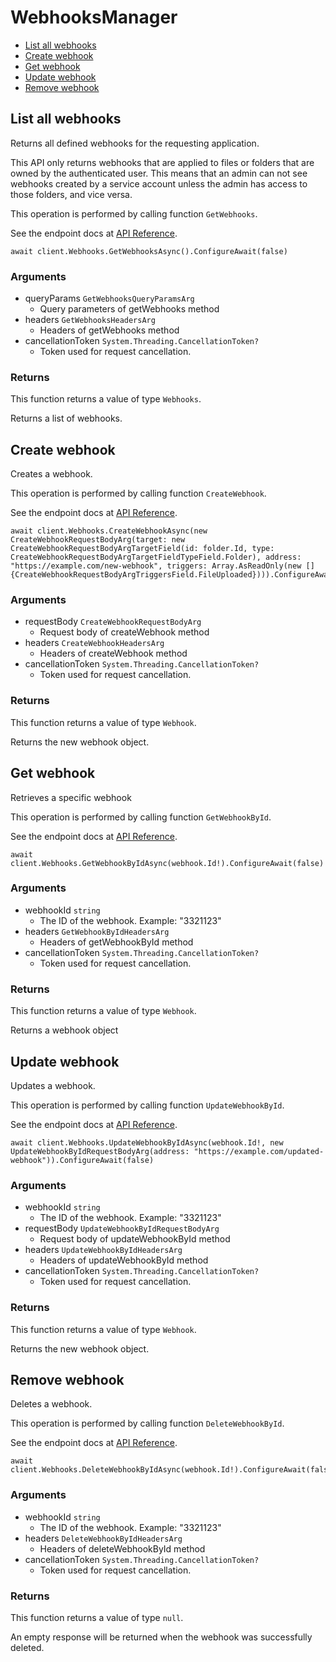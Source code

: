 # WebhooksManager


- [List all webhooks](#list-all-webhooks)
- [Create webhook](#create-webhook)
- [Get webhook](#get-webhook)
- [Update webhook](#update-webhook)
- [Remove webhook](#remove-webhook)

## List all webhooks

Returns all defined webhooks for the requesting application.

This API only returns webhooks that are applied to files or folders that are
owned by the authenticated user. This means that an admin can not see webhooks
created by a service account unless the admin has access to those folders, and
vice versa.

This operation is performed by calling function `GetWebhooks`.

See the endpoint docs at
[API Reference](https://developer.box.com/reference/get-webhooks/).

<!-- sample get_webhooks -->
```
await client.Webhooks.GetWebhooksAsync().ConfigureAwait(false)
```

### Arguments

- queryParams `GetWebhooksQueryParamsArg`
  - Query parameters of getWebhooks method
- headers `GetWebhooksHeadersArg`
  - Headers of getWebhooks method
- cancellationToken `System.Threading.CancellationToken?`
  - Token used for request cancellation.


### Returns

This function returns a value of type `Webhooks`.

Returns a list of webhooks.


## Create webhook

Creates a webhook.

This operation is performed by calling function `CreateWebhook`.

See the endpoint docs at
[API Reference](https://developer.box.com/reference/post-webhooks/).

<!-- sample post_webhooks -->
```
await client.Webhooks.CreateWebhookAsync(new CreateWebhookRequestBodyArg(target: new CreateWebhookRequestBodyArgTargetField(id: folder.Id, type: CreateWebhookRequestBodyArgTargetFieldTypeField.Folder), address: "https://example.com/new-webhook", triggers: Array.AsReadOnly(new [] {CreateWebhookRequestBodyArgTriggersField.FileUploaded}))).ConfigureAwait(false)
```

### Arguments

- requestBody `CreateWebhookRequestBodyArg`
  - Request body of createWebhook method
- headers `CreateWebhookHeadersArg`
  - Headers of createWebhook method
- cancellationToken `System.Threading.CancellationToken?`
  - Token used for request cancellation.


### Returns

This function returns a value of type `Webhook`.

Returns the new webhook object.


## Get webhook

Retrieves a specific webhook

This operation is performed by calling function `GetWebhookById`.

See the endpoint docs at
[API Reference](https://developer.box.com/reference/get-webhooks-id/).

<!-- sample get_webhooks_id -->
```
await client.Webhooks.GetWebhookByIdAsync(webhook.Id!).ConfigureAwait(false)
```

### Arguments

- webhookId `string`
  - The ID of the webhook. Example: "3321123"
- headers `GetWebhookByIdHeadersArg`
  - Headers of getWebhookById method
- cancellationToken `System.Threading.CancellationToken?`
  - Token used for request cancellation.


### Returns

This function returns a value of type `Webhook`.

Returns a webhook object


## Update webhook

Updates a webhook.

This operation is performed by calling function `UpdateWebhookById`.

See the endpoint docs at
[API Reference](https://developer.box.com/reference/put-webhooks-id/).

<!-- sample put_webhooks_id -->
```
await client.Webhooks.UpdateWebhookByIdAsync(webhook.Id!, new UpdateWebhookByIdRequestBodyArg(address: "https://example.com/updated-webhook")).ConfigureAwait(false)
```

### Arguments

- webhookId `string`
  - The ID of the webhook. Example: "3321123"
- requestBody `UpdateWebhookByIdRequestBodyArg`
  - Request body of updateWebhookById method
- headers `UpdateWebhookByIdHeadersArg`
  - Headers of updateWebhookById method
- cancellationToken `System.Threading.CancellationToken?`
  - Token used for request cancellation.


### Returns

This function returns a value of type `Webhook`.

Returns the new webhook object.


## Remove webhook

Deletes a webhook.

This operation is performed by calling function `DeleteWebhookById`.

See the endpoint docs at
[API Reference](https://developer.box.com/reference/delete-webhooks-id/).

<!-- sample delete_webhooks_id -->
```
await client.Webhooks.DeleteWebhookByIdAsync(webhook.Id!).ConfigureAwait(false)
```

### Arguments

- webhookId `string`
  - The ID of the webhook. Example: "3321123"
- headers `DeleteWebhookByIdHeadersArg`
  - Headers of deleteWebhookById method
- cancellationToken `System.Threading.CancellationToken?`
  - Token used for request cancellation.


### Returns

This function returns a value of type `null`.

An empty response will be returned when the webhook
was successfully deleted.


